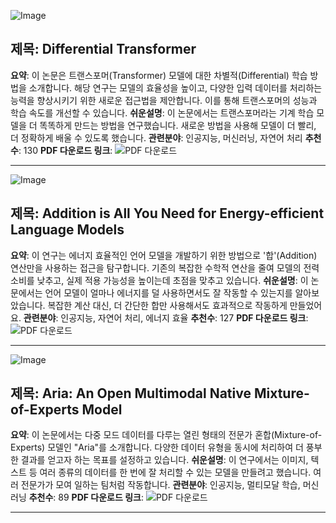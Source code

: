 ![Image](https://cdn-thumbnails.huggingface.co/social-thumbnails/papers/2410.05258.png)
## 제목: Differential Transformer
**요약**: 이 논문은 트랜스포머(Transformer) 모델에 대한 차별적(Differential) 학습 방법을 소개합니다. 해당 연구는 모델의 효율성을 높이고, 다양한 입력 데이터를 처리하는 능력을 향상시키기 위한 새로운 접근법을 제안합니다. 이를 통해 트랜스포머의 성능과 학습 속도를 개선할 수 있습니다.
**쉬운설명**: 이 논문에서는 트랜스포머라는 기계 학습 모델을 더 똑똑하게 만드는 방법을 연구했습니다. 새로운 방법을 사용해 모델이 더 빨리, 더 정확하게 배울 수 있도록 했습니다.
**관련분야**: 인공지능, 머신러닝, 자연어 처리
**추천수**: 130
**PDF 다운로드 링크**: ![PDF 다운로드](https://huggingface.co/papers/2410.05258)

---

![Image](https://cdn-thumbnails.huggingface.co/social-thumbnails/papers/2410.00907.png)
## 제목: Addition is All You Need for Energy-efficient Language Models
**요약**: 이 연구는 에너지 효율적인 언어 모델을 개발하기 위한 방법으로 '합'(Addition) 연산만을 사용하는 접근을 탐구합니다. 기존의 복잡한 수학적 연산을 줄여 모델의 전력 소비를 낮추고, 실제 적용 가능성을 높이는데 초점을 맞추고 있습니다.
**쉬운설명**: 이 논문에서는 언어 모델이 얼마나 에너지를 덜 사용하면서도 잘 작동할 수 있는지를 알아보았습니다. 복잡한 계산 대신, 더 간단한 합만 사용해서도 효과적으로 작동하게 만들었어요.
**관련분야**: 인공지능, 자연어 처리, 에너지 효율
**추천수**: 127
**PDF 다운로드 링크**: ![PDF 다운로드](https://huggingface.co/papers/2410.00907)

---

![Image](https://cdn-thumbnails.huggingface.co/social-thumbnails/papers/2410.05993.png)
## 제목: Aria: An Open Multimodal Native Mixture-of-Experts Model
**요약**: 이 논문에서는 다중 모드 데이터를 다루는 열린 형태의 전문가 혼합(Mixture-of-Experts) 모델인 "Aria"를 소개합니다. 다양한 데이터 유형을 동시에 처리하여 더 풍부한 결과를 얻고자 하는 목표를 설정하고 있습니다.
**쉬운설명**: 이 연구에서는 이미지, 텍스트 등 여러 종류의 데이터를 한 번에 잘 처리할 수 있는 모델을 만들려고 했습니다. 여러 전문가가 모여 일하는 팀처럼 작동합니다.
**관련분야**: 인공지능, 멀티모달 학습, 머신러닝
**추천수**: 89
**PDF 다운로드 링크**: ![PDF 다운로드](https://huggingface.co/papers/2410.05993)

---
